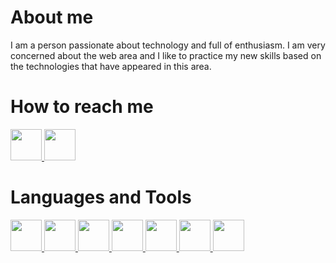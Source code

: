 # About me
I am a person passionate about technology and full of enthusiasm. I am very concerned about the web area and I like to practice my new skills based on the technologies that have appeared in this area.
# How to reach me
<a href='https://www.facebook.com/'>
    <img src='https://upload.wikimedia.org/wikipedia/commons/5/51/Facebook_f_logo_%282019%29.svg' width='auto' height='50px' />
</a>

<a href='https://www.instagram.com/radustanciu841/'>
    <img src='https://workingwithdog.com/wp-content/uploads/2016/05/new_instagram_logo-1024x1024.jpg' width='auto' height='50px' />
</a>

# Languages and Tools
<a href='/'>
    <img src='https://ih1.redbubble.net/image.1470587088.2816/st,small,507x507-pad,600x600,f8f8f8.jpg' width='auto' height='50px' />
</a> 
<a href='/'>   
    <img src='https://rapidapi.com/blog/wp-content/uploads/2018/06/logo-2582748_640.png' width='auto' height='50px' />
</a>
<a href='/'>    
    <img src='https://www.lambdatest.com/blog/wp-content/uploads/2018/07/CSS3.jpg' width='auto' height='50px' />
</a>
<a href='/'>
    <img src='https://pluralsight2.imgix.net/paths/images/javascript-542e10ea6e.png' width='auto' height='50px' />
</a>
<a href='/'>    
    <img src='https://reactjs.org/logo-og.png' width='auto' height='50px' />
</a>
<a href='/'>    
    <img src='https://redux.js.org/img/redux-logo-landscape.png' width='auto' height='50px' />
</a>
<a href='/'>    
    <img src='https://repository-images.githubusercontent.com/19872456/05dca500-f010-11e9-9588-a96554294e4e' width='auto' height='50px' />
</a>
